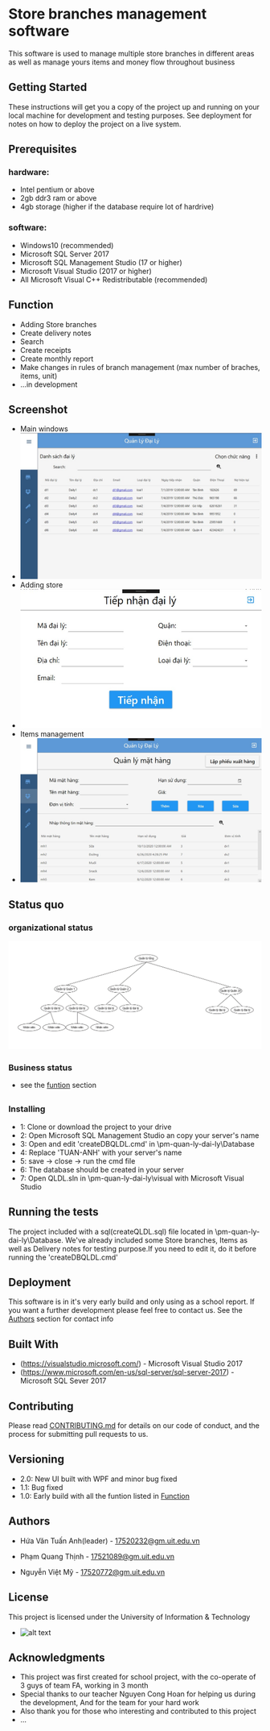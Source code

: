 # Store branches management software

This software is used to manage multiple store branches in different areas as well as manage yours items and money flow throughout business 

## Getting Started

These instructions will get you a copy of the project up and running on your local machine for development and testing purposes. See deployment for notes on how to deploy the project on a live system.

## Prerequisites
### hardware:
* Intel pentium or above
* 2gb ddr3 ram or above
* 4gb storage (higher if the database require lot of hardrive)
### software:
* Windows10 (recommended)
* Microsoft SQL Server 2017
* Microsoft SQL Management Studio (17 or higher)
* Microsoft Visual Studio (2017 or higher)
* All Microsoft Visual C++ Redistributable (recommended)

## Function

* Adding Store branches 
* Create delivery notes
* Search
* Create receipts
* Create monthly report
* Make changes in rules of branch management (max number of braches, items, unit)
* ...in development
## Screenshot
* Main windows
* ![alt text](https://github.com/hvtanh07/pm-quan-ly-dai-ly/blob/master/main.jpg)
* Adding store
* ![alt text](https://github.com/hvtanh07/pm-quan-ly-dai-ly/blob/master/addstore.jpg)
* Items management
* ![alt text](https://github.com/hvtanh07/pm-quan-ly-dai-ly/blob/master/itemmanage.jpg)
## Status quo

### organizational status
![alt text](https://github.com/hvtanh07/pm-quan-ly-dai-ly/blob/master/httc.png)

### Business status

* see the [funtion](#function) section

## 

### Installing

* 1: Clone or download the project to your drive
* 2: Open Microsoft SQL Management Studio an copy your server's name 
* 3: Open and edit 'createDBQLDL.cmd' in \pm-quan-ly-dai-ly\Database
* 4: Replace 'TUAN-ANH' with your server's name 
* 5: save -> close -> run the cmd file
* 6: The database should be created in your server
* 7: Open QLDL.sln in \pm-quan-ly-dai-ly\visual with Microsoft Visual Studio

## Running the tests

The project included with a sql(createQLDL.sql) file located in \pm-quan-ly-dai-ly\Database. We've already included some Store branches, Items as well as Delivery notes for testing purpose.If you need to edit it, do it before running the 'createDBQLDL.cmd'

## Deployment

This software is in it's very early build and only using as a school report. If you want a further development please feel free to contact us. See the [Authors](#Authors) section for contact info

## Built With

* (https://visualstudio.microsoft.com/) - Microsoft Visual Studio 2017
* (https://www.microsoft.com/en-us/sql-server/sql-server-2017) - Microsoft SQL Sever 2017

## Contributing

Please read [CONTRIBUTING.md](https://gist.github.com/PurpleBooth/b24679402957c63ec426) for details on our code of conduct, and the process for submitting pull requests to us.

## Versioning

* 2.0: New UI built with WPF and minor bug fixed
* 1.1: Bug fixed 
* 1.0: Early build with all the funtion listed in [Function](#Function)

## Authors

* Hứa Văn Tuấn Anh(leader) - 17520232@gm.uit.edu.vn

* Phạm Quang Thịnh - 17521089@gm.uit.edu.vn

* Nguyễn Việt Mỹ - 17520772@gm.uit.edu.vn

## License

This project is licensed under the University of Information & Technology
* ![alt text](https://upload.wikimedia.org/wikipedia/commons/thumb/0/06/Logo_UIT_In.jpg/220px-Logo_UIT_In.jpg)

## Acknowledgments

* This project was first created for school project, with the co-operate of 3 guys of team FA, working in 3 month
* Special thanks to our teacher Nguyen Cong Hoan for helping us during the development, And for the team for your hard work
* Also thank you for those who interesting and contributed to this project 
* ...
